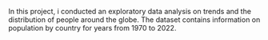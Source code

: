 In this project, i conducted an exploratory data analysis on trends and the distribution of people around the globe. The dataset contains information on population by country for years from 1970 to 2022.
